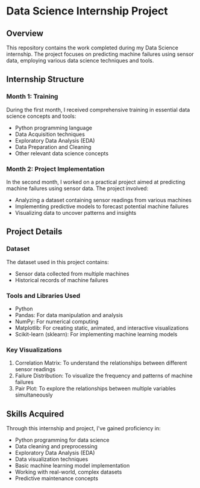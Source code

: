 # Data Science Internship Project

## Overview

This repository contains the work completed during my Data Science internship. The project focuses on predicting machine failures using sensor data, employing various data science techniques and tools.

## Internship Structure

### Month 1: Training

During the first month, I received comprehensive training in essential data science concepts and tools:

- Python programming language
- Data Acquisition techniques
- Exploratory Data Analysis (EDA)
- Data Preparation and Cleaning
- Other relevant data science concepts

### Month 2: Project Implementation

In the second month, I worked on a practical project aimed at predicting machine failures using sensor data. The project involved:

- Analyzing a dataset containing sensor readings from various machines
- Implementing predictive models to forecast potential machine failures
- Visualizing data to uncover patterns and insights

## Project Details

### Dataset

The dataset used in this project contains:
- Sensor data collected from multiple machines
- Historical records of machine failures

### Tools and Libraries Used

- Python
- Pandas: For data manipulation and analysis
- NumPy: For numerical computing
- Matplotlib: For creating static, animated, and interactive visualizations
- Scikit-learn (sklearn): For implementing machine learning models

### Key Visualizations

1. Correlation Matrix: To understand the relationships between different sensor readings
2. Failure Distribution: To visualize the frequency and patterns of machine failures
3. Pair Plot: To explore the relationships between multiple variables simultaneously

## Skills Acquired

Through this internship and project, I've gained proficiency in:

- Python programming for data science
- Data cleaning and preprocessing
- Exploratory Data Analysis (EDA)
- Data visualization techniques
- Basic machine learning model implementation
- Working with real-world, complex datasets
- Predictive maintenance concepts
